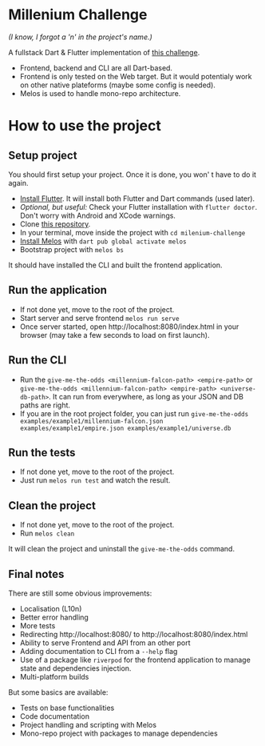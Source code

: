 # Millenium Challenge
_(I know, I forgot a 'n' in the project's name.)_

A fullstack Dart & Flutter implementation of [this challenge](https://github.com/lioncowlionant/developer-test).

- Frontend, backend and CLI are all Dart-based.
- Frontend is only tested on the Web target. But it would potentialy work on other native plateforms (maybe some config is needed).
- Melos is used to handle mono-repo architecture.

# How to use the project
## Setup project
You should first setup your project. Once it is done, you won' t have to do it again.

- [Install Flutter](https://docs.flutter.dev/get-started/install). It will install both Flutter and Dart commands (used later).
- _Optional, but useful:_ Check your Flutter installation with `flutter doctor`. Don't worry with Android and XCode warnings.
- Clone [this repository](https://github.com/triskell/millenium_challenge).
- In your terminal, move inside the project with `cd milenium-challenge`
- [Install Melos](https://melos.invertase.dev/getting-started) with `dart pub global activate melos`
- Bootstrap project with `melos bs`

It should have installed the CLI and built the frontend application.

## Run the application
- If not done yet, move to the root of the project.
- Start server and serve frontend `melos run serve`
- Once server started, open http://localhost:8080/index.html in your browser (may take a few seconds to load on first launch).


## Run the CLI
- Run the `give-me-the-odds <millennium-falcon-path> <empire-path>` or `give-me-the-odds <millennium-falcon-path> <empire-path> <universe-db-path>`. It can run from everywhere, as long as your JSON and DB paths are right.
- If you are in the root project folder, you can just run `give-me-the-odds examples/example1/millennium-falcon.json examples/example1/empire.json examples/example1/universe.db`

## Run the tests
- If not done yet, move to the root of the project.
- Just run `melos run test` and watch the result.


## Clean the project
- If not done yet, move to the root of the project.
- Run `melos clean`

It will clean the project and uninstall the `give-me-the-odds` command.


## Final notes
There are still some obvious improvements:
- Localisation (L10n)
- Better error handling
- More tests
- Redirecting http://localhost:8080/ to http://localhost:8080/index.html
- Ability to serve Frontend and API from an other port
- Adding documentation to CLI from a `--help` flag
- Use of a package like `riverpod` for the frontend application to manage state and dependencies injection.
- Multi-platform builds

But some basics are available:
- Tests on base functionalities
- Code documentation
- Project handling and scripting with Melos
- Mono-repo project with packages to manage dependencies